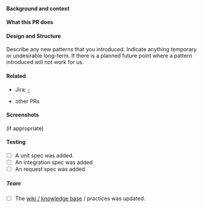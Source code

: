 #### Background and context

#### What this PR does

#### Design and Structure
Describe any new patterns that you introduced.
Indicate anything temporary or undesirable long-term.  If there is a planned future point where a pattern introduced will not work for us.

#### Related
* Jira: [ - ](https://interfolio.atlassian.net/browse/)

* other PRs

#### Screenshots
(if appropriate)

#### Testing
- [ ] A unit spec was added.
- [ ] An integration spec was added
- [ ] An request spec was added

##### Team
- [ ] The [wiki / knowledge base](https://interfolio.atlassian.net/wiki/spaces/SDEV/pages/878870547/Swagger+API+Documentation) / practices was updated.
